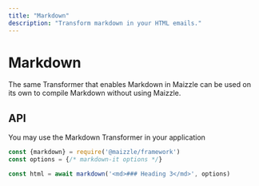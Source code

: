 ```yaml
---
title: "Markdown"
description: "Transform markdown in your HTML emails."
---
```


# Markdown

The same Transformer that enables Markdown in Maizzle can be used on its own to compile Markdown without using Maizzle.

## API

You may use the Markdown Transformer in your application

```js [app.js]
const {markdown} = require('@maizzle/framework')
const options = {/* markdown-it options */}

const html = await markdown('<md>### Heading 3</md>', options)
```
